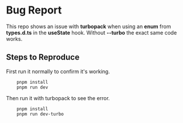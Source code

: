 # Bug Report

This repo shows an issue with **turbopack** when using an **enum** from **types.d.ts** in the **useState** hook.
Without **--turbo** the exact same code works. 

## Steps to Reproduce

First run it normally to confirm it's working.

```
    pnpm install
    pnpm run dev
```

Then run it with turbopack to see the error.
```
    pnpm install
    pnpm run dev-turbo
```
